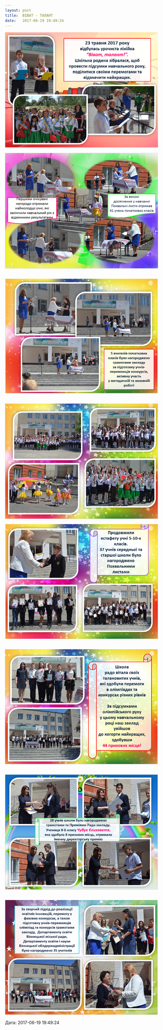 ```yaml
---
layout: post
title:  ВІВАТ - ТАЛАНТ
date:   2017-06-19 19:49:24
---
```

![](/assets/tiger-1497890791.png)

![](/assets/tiger-1497890816.png)

 ![](/assets/tiger-1497890838.png)

 ![](/assets/tiger-1497890860.png)

![](/assets/tiger-1497890883.png)

 ![](/assets/tiger-1497890904.png)

 ![](/assets/tiger-1497890926.png)

 ![](/assets/tiger-1497890947.png)

  
Дата: 2017-06-19 19:49:24